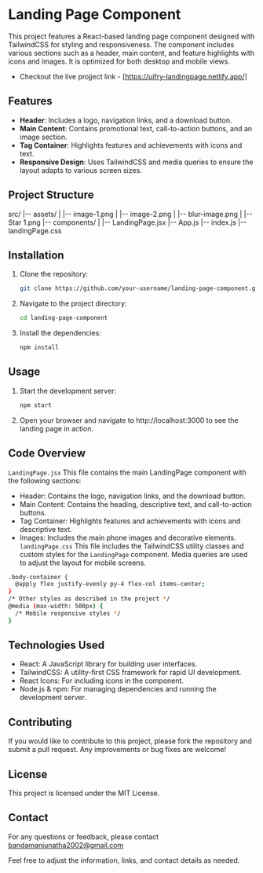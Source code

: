 # Landing Page Component

This project features a React-based landing page component designed with TailwindCSS for styling and responsiveness. The component includes various sections such as a header, main content, and feature highlights with icons and images. It is optimized for both desktop and mobile views.

- Checkout the live projject link - [https://uifry-landingpage.netlify.app/]

## Features

- **Header**: Includes a logo, navigation links, and a download button.
- **Main Content**: Contains promotional text, call-to-action buttons, and an image section.
- **Tag Container**: Highlights features and achievements with icons and text.
- **Responsive Design**: Uses TailwindCSS and media queries to ensure the layout adapts to various screen sizes.

## Project Structure

src/
|-- assets/
| |-- image-1.png
| |-- image-2.png
| |-- blur-image.png
| |-- Star 1.png
|-- components/
| |-- LandingPage.jsx
|-- App.js
|-- index.js
|-- landingPage.css


## Installation

1. Clone the repository:

   ```bash
   git clone https://github.com/your-username/landing-page-component.git
   ```
2. Navigate to the project directory:
   ```bash
   cd landing-page-component
   ```
3. Install the dependencies:
   ```bash
   npm install
   ```
## Usage
1. Start the development server:
   ```bash
   npm start
   ```
2. Open your browser and navigate to http://localhost:3000 to see the landing page in action.

## Code Overview
`LandingPage.jsx`
This file contains the main LandingPage component with the following sections:
- Header: Contains the logo, navigation links, and the download button.
- Main Content: Contains the heading, descriptive text, and call-to-action buttons.
- Tag Container: Highlights features and achievements with icons and descriptive text.
- Images: Includes the main phone images and decorative elements.
`landingPage.css`
This file includes the TailwindCSS utility classes and custom styles for the `LandingPage` component. Media queries are used to adjust the layout for mobile screens.
```bash
.body-container {
  @apply flex justify-evenly py-4 flex-col items-center;
}
/* Other styles as described in the project */
@media (max-width: 500px) {
  /* Mobile responsive styles */
}
```

## Technologies Used
- React: A JavaScript library for building user interfaces.
- TailwindCSS: A utility-first CSS framework for rapid UI development.
- React Icons: For including icons in the component.
- Node.js & npm: For managing dependencies and running the development server.

## Contributing
If you would like to contribute to this project, please fork the repository and submit a pull request. Any improvements or bug fixes are welcome!

## License
This project is licensed under the MIT License.

## Contact
For any questions or feedback, please contact bandamanjunatha2002@gmail.com

Feel free to adjust the information, links, and contact details as needed.
